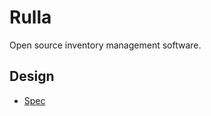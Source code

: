 # Rulla

Open source inventory management software.

## Design

* [Spec](https://github.com/tryrulla/rulla/wiki/Spec)
